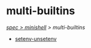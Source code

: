 # multi-builtins

*[spec > minishell](..) > multi-builtins*

* [setenv-unsetenv](./setenv-unsetenv)
